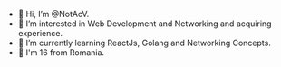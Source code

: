 - 👋 Hi, I’m @NotAcV.
- 👀 I’m interested in Web Development and Networking and acquiring experience.
- 🌱 I’m currently learning ReactJs, Golang and Networking Concepts.
- 👀 I'm 16 from Romania.

<!---
NotAcV/NotAcV is a ✨ special ✨ repository because its `README.md` (this file) appears on your GitHub profile.
You can click the Preview link to take a look at your changes.
--->
